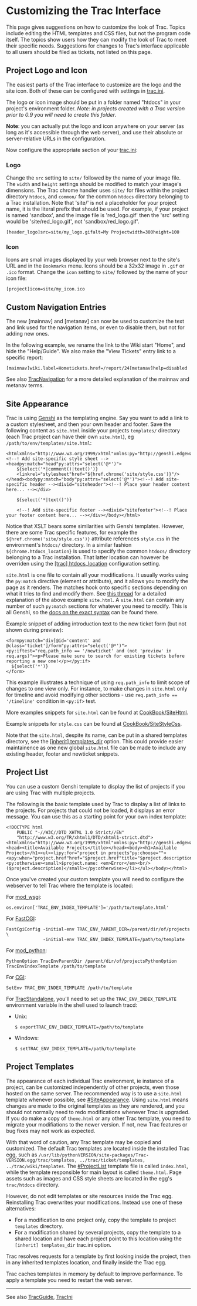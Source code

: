 # Customizing the Trac Interface


This page gives suggestions on how to customize the look of Trac. Topics include editing the HTML templates and CSS files, but not the program code itself. The topics show users how they can modify the look of Trac to meet their specific needs. Suggestions for changes to Trac's interface applicable to all users should be filed as tickets, not listed on this page.

## Project Logo and Icon


The easiest parts of the Trac interface to customize are the logo and the site icon. Both of these can be configured with settings in [trac.ini](trac-ini).


The logo or icon image should be put in a folder named "htdocs" in your project's environment folder. *Note: in projects created with a Trac version prior to 0.9 you will need to create this folder*.

**Note**: you can actually put the logo and icon anywhere on your server (as long as it's accessible through the web server), and use their absolute or server-relative URLs in the configuration.


Now configure the appropriate section of your [trac.ini](trac-ini):

### Logo


Change the `src` setting to `site/` followed by the name of your image file. The `width` and `height` settings should be modified to match your image's dimensions. The Trac chrome handler uses `site/` for files within the project directory `htdocs`, and `common/` for the common `htdocs` directory belonging to a Trac installation. Note that 'site/' is not a placeholder for your project name, it is the literal prefix that should be used. For example, if your project is named 'sandbox', and the image file is 'red_logo.gif' then the 'src' setting would be 'site/red_logo.gif', not 'sandbox/red_logo.gif'.

```
[header_logo]src=site/my_logo.gifalt=My Projectwidth=300height=100
```

### Icon


Icons are small images displayed by your web browser next to the site's URL and in the `Bookmarks` menu. Icons should be a 32x32 image in `.gif` or `.ico` format. Change the `icon` setting to `site/` followed by the name of your icon file:

```
[project]icon=site/my_icon.ico
```

## Custom Navigation Entries


The new \[mainnav\] and \[metanav\] can now be used to customize the text and link used for the navigation items, or even to disable them, but not for adding new ones.


In the following example, we rename the link to the Wiki start "Home", and hide the "Help/Guide". We also make the "View Tickets" entry link to a specific report:

```
[mainnav]wiki.label=Hometickets.href=/report/24[metanav]help=disabled
```


See also [TracNavigation](trac-navigation) for a more detailed explanation of the mainnav and metanav terms.

## Site Appearance


Trac is using [ Genshi](http://genshi.edgewall.org) as the templating engine. Say you want to add a link to a custom stylesheet, and then your own header and footer. Save the following content as `site.html` inside your projects `templates/` directory (each Trac project can have their own `site.html`), eg `/path/to/env/templates/site.html`:

```
<htmlxmlns="http://www.w3.org/1999/xhtml"xmlns:py="http://genshi.edgewall.org/"py:strip=""><!--! Add site-specific style sheet --><headpy:match="head"py:attrs="select('@*')">
    ${select('*|comment()|text()')}
    <linkrel="stylesheet"href="${href.chrome('site/style.css')}"/></head><bodypy:match="body"py:attrs="select('@*')"><!--! Add site-specific header --><divid="siteheader"><!--! Place your header content here... --></div>

    ${select('*|text()')}

    <!--! Add site-specific footer --><divid="sitefooter"><!--! Place your footer content here... --></div></body></html>
```


Notice that XSLT bears some similarities with Genshi templates. However, there are some Trac specific features, for example the `${href.chrome('site/style.css')}` attribute references `style.css` in the environment's `htdocs/` directory. In a similar fashion `${chrome.htdocs_location}` is used to specify the common `htdocs/` directory belonging to a Trac installation. That latter location can however be overriden using the [\[trac\] htdocs_location](trac-ini#) configuration setting.

`site.html` is one file to contain all your modifications. It usually works using the `py:match` directive (element or attribute), and it allows you to modify the page as it renders. The matches hook onto specific sections depending on what it tries to find and modify them.
See [ this thread](http://groups.google.com/group/trac-users/browse_thread/thread/70487fb2c406c937/) for a detailed explanation of the above example `site.html`.
A `site.html` can contain any number of such `py:match` sections for whatever you need to modify. This is all Genshi, so the [ docs on the exact syntax](http://genshi.edgewall.org/wiki/Documentation/xml-templates.html) can be found there.


Example snippet of adding introduction text to the new ticket form (but not shown during preview):

```
<formpy:match="div[@id='content' and @class='ticket']/form"py:attrs="select('@*')"><py:iftest="req.path_info == '/newticket' and (not 'preview' in req.args)"><p>Please make sure to search for existing tickets before reporting a new one!</p></py:if>
  ${select('*')} 
</form>
```


This example illustrates a technique of using `req.path_info` to limit scope of changes to one view only. For instance, to make changes in `site.html` only for timeline and avoid modifying other sections - use `req.path_info == '/timeline'` condition in `<py:if>` test.


More examples snippets for `site.html` can be found at [ CookBook/SiteHtml](http://trac.edgewall.org/intertrac/wiki%3ACookBook/SiteHtml).


Example snippets for `style.css` can be found at [ CookBook/SiteStyleCss](http://trac.edgewall.org/intertrac/wiki%3ACookBook/SiteStyleCss).


Note that the `site.html`, despite its name, can be put in a shared templates directory, see the [\[inherit\] templates_dir](trac-ini#) option. This could provide easier maintainence as one new global `site.html` file can be made to include any existing header, footer and newticket snippets.

## Project List


You can use a custom Genshi template to display the list of projects if you are using Trac with multiple projects.


The following is the basic template used by Trac to display a list of links to the projects. For projects that could not be loaded, it displays an error message. You can use this as a starting point for your own index template:

```
<!DOCTYPE html
    PUBLIC "-//W3C//DTD XHTML 1.0 Strict//EN"
    "http://www.w3.org/TR/xhtml1/DTD/xhtml1-strict.dtd"><htmlxmlns="http://www.w3.org/1999/xhtml"xmlns:py="http://genshi.edgewall.org/"xmlns:xi="http://www.w3.org/2001/XInclude"><head><title>Available Projects</title></head><body><h1>Available Projects</h1><ul><lipy:for="project in projects"py:choose=""><apy:when="project.href"href="$project.href"title="$project.description">$project.name</a><py:otherwise><small>$project.name: <em>Error</em><br/> ($project.description)</small></py:otherwise></li></ul></body></html>
```


Once you've created your custom template you will need to configure the webserver to tell Trac where the template is located:


For [mod_wsgi](trac-mod-wsgi):

```
os.environ['TRAC_ENV_INDEX_TEMPLATE']='/path/to/template.html'
```


For [FastCGI](trac-fast-cgi):

```
FastCgiConfig -initial-env TRAC_ENV_PARENT_DIR=/parent/dir/of/projects \
              -initial-env TRAC_ENV_INDEX_TEMPLATE=/path/to/template
```


For [mod_python](trac-mod-python):

```
PythonOption TracEnvParentDir /parent/dir/of/projectsPythonOption TracEnvIndexTemplate /path/to/template
```


For [CGI](trac-cgi):

```
SetEnv TRAC_ENV_INDEX_TEMPLATE /path/to/template
```


For [TracStandalone](trac-standalone), you'll need to set up the `TRAC_ENV_INDEX_TEMPLATE` environment variable in the shell used to launch tracd:

- Unix:

  ```
  $ exportTRAC_ENV_INDEX_TEMPLATE=/path/to/template
  ```
- Windows:

  ```
  $ setTRAC_ENV_INDEX_TEMPLATE=/path/to/template
  ```

## Project Templates


The appearance of each individual Trac environment, ie instance of a project, can be customized independently of other projects, even those hosted on the same server. The recommended way is to use a `site.html` template whenever possible, see [\#SiteAppearance](trac-interface-customization#site-appearance). Using `site.html` means changes are made to the original templates as they are rendered, and you should not normally need to redo modifications whenever Trac is upgraded. If you do make a copy of `theme.html` or any other Trac template, you need to migrate your modifiations to the newer version. If not, new Trac features or bug fixes may not work as expected.


With that word of caution, any Trac template may be copied and customized. The default Trac templates are located inside the installed Trac egg, such as `/usr/lib/pythonVERSION/site-packages/Trac-VERSION.egg/trac/templates, ../trac/ticket/templates, ../trac/wiki/templates`. The [\#ProjectList](trac-interface-customization#project-list) template file is called `index.html`, while the template responsible for main layout is called `theme.html`. Page assets such as images and CSS style sheets are located in the egg's `trac/htdocs` directory.


However, do not edit templates or site resources inside the Trac egg. Reinstalling Trac overwrites your modifications. Instead use one of these alternatives:

- For a modification to one project only, copy the template to project `templates` directory.
- For a modification shared by several projects, copy the template to a shared location and have each project point to this location using the `[inherit] templates_dir` trac.ini option.


Trac resolves requests for a template by first looking inside the project, then in any inherited templates location, and finally inside the Trac egg.


Trac caches templates in memory by default to improve performance. To apply a template you need to restart the web server.

---


See also [TracGuide](trac-guide), [TracIni](trac-ini)